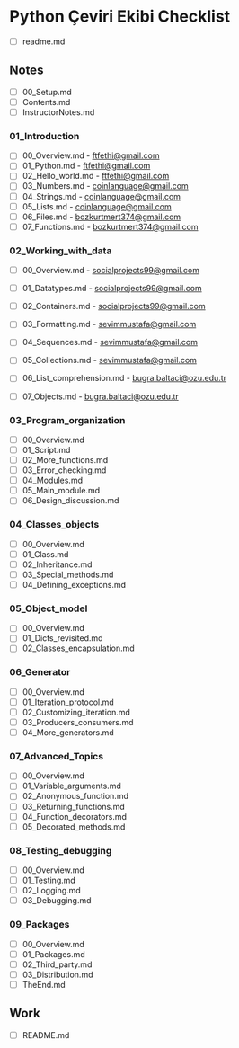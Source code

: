 # Python Çeviri Ekibi Checklist

- [ ] readme.md

## Notes

- [ ] 00_Setup.md
- [ ] Contents.md
- [ ] InstructorNotes.md

### 01_Introduction
- [ ] 00_Overview.md - 	ftfethi@gmail.com
- [ ] 01_Python.md - 	ftfethi@gmail.com
- [ ] 02_Hello_world.md - 	ftfethi@gmail.com
- [ ] 03_Numbers.md - coinlanguage@gmail.com
- [ ] 04_Strings.md - coinlanguage@gmail.com
- [ ] 05_Lists.md - coinlanguage@gmail.com
- [ ] 06_Files.md - bozkurtmert374@gmail.com
- [ ] 07_Functions.md - bozkurtmert374@gmail.com

### 02_Working_with_data
- [ ] 00_Overview.md - socialprojects99@gmail.com
- [ ] 01_Datatypes.md - socialprojects99@gmail.com
- [ ] 02_Containers.md - socialprojects99@gmail.com
- [ ] 03_Formatting.md - sevimmustafa@gmail.com
- [ ] 04_Sequences.md - sevimmustafa@gmail.com
- [ ] 05_Collections.md - sevimmustafa@gmail.com
- [ ] 06_List_comprehension.md - bugra.baltaci@ozu.edu.tr
- [ ] 07_Objects.md - bugra.baltaci@ozu.edu.tr


### 03_Program_organization
- [ ] 00_Overview.md
- [ ] 01_Script.md
- [ ] 02_More_functions.md
- [ ] 03_Error_checking.md
- [ ] 04_Modules.md
- [ ] 05_Main_module.md
- [ ] 06_Design_discussion.md

### 04_Classes_objects
- [ ] 00_Overview.md
- [ ] 01_Class.md
- [ ] 02_Inheritance.md
- [ ] 03_Special_methods.md
- [ ] 04_Defining_exceptions.md

### 05_Object_model
- [ ] 00_Overview.md
- [ ] 01_Dicts_revisited.md
- [ ] 02_Classes_encapsulation.md

### 06_Generator
- [ ] 00_Overview.md
- [ ] 01_Iteration_protocol.md
- [ ] 02_Customizing_iteration.md
- [ ] 03_Producers_consumers.md
- [ ] 04_More_generators.md

### 07_Advanced_Topics
- [ ] 00_Overview.md
- [ ] 01_Variable_arguments.md
- [ ] 02_Anonymous_function.md
- [ ] 03_Returning_functions.md
- [ ] 04_Function_decorators.md
- [ ] 05_Decorated_methods.md

### 08_Testing_debugging
- [ ] 00_Overview.md
- [ ] 01_Testing.md
- [ ] 02_Logging.md
- [ ] 03_Debugging.md

### 09_Packages
- [ ] 00_Overview.md
- [ ] 01_Packages.md
- [ ] 02_Third_party.md
- [ ] 03_Distribution.md
- [ ] TheEnd.md

## Work 
- [ ] README.md
